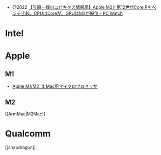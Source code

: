 - @2022 [【笠原一輝のユビキタス情報局】Apple M2と第12世代Core Pをベンチ比較。CPUはCoreが、GPUはM2が優位 - PC Watch](https://pc.watch.impress.co.jp/docs/column/ubiq/1422954.html)

# Intel

# Apple
## M1
- [Apple M1/M2 は Mac用マイクロプロセッサ](https://www.pahoo.org/e-soul/gadget/2020/AppleM1.shtm)

## M2
[[ArmMac|M2Mac]]

# Qualcomm
[[snapdragon]]
